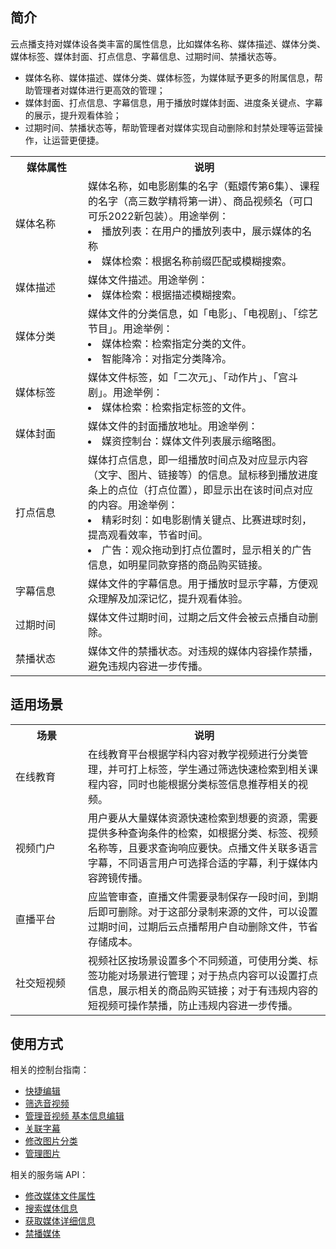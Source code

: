 ## 简介

云点播支持对媒体设各类丰富的属性信息，比如媒体名称、媒体描述、媒体分类、媒体标签、媒体封面、打点信息、字幕信息、过期时间、禁播状态等。
* 媒体名称、媒体描述、媒体分类、媒体标签，为媒体赋予更多的附属信息，帮助管理者对媒体进行更高效的管理；
* 媒体封面、打点信息、字幕信息，用于播放时媒体封面、进度条关键点、字幕的展示，提升观看体验；
* 过期时间、禁播状态等，帮助管理者对媒体实现自动删除和封禁处理等运营操作，让运营更便捷。


<table>
    <tr>
        <th style="width:100px">
            媒体属性              
        </th>
				<th>
           说明
        </th>
    </tr>
		<tr>
        <td>
            媒体名称
        </td>
				<td>
				媒体名称，如电影剧集的名字（甄嬛传第6集）、课程的名字（高三数学精将第一讲）、商品视频名（可口可乐2022新包装）。用途举例：
				<li>播放列表：在用户的播放列表中，展示媒体的名称</li>
				<li>媒体检索：根据名称前缀匹配或模糊搜索。</li>
        </td>
		</tr>
		<tr>
        <td>
            媒体描述
        </td>
				<td>
				媒体文件描述。用途举例：
				<li>媒体检索：根据描述模糊搜索。</li>
        </td>
		</tr>
		<tr>
        <td>
            媒体分类
        </td>
				<td>
				媒体文件的分类信息，如「电影」、「电视剧」、「综艺节目」。用途举例：
				<li>媒体检索：检索指定分类的文件。</li>
				<li>智能降冷：对指定分类降冷。</li>
        </td>
		</tr>
		<tr>
        <td>
            媒体标签
        </td>
				<td>
				媒体文件标签，如「二次元」、「动作片」、「宫斗剧」。用途举例：
				<li>媒体检索：检索指定标签的文件。</li>
        </td>
		</tr>
		<tr>
        <td>
            媒体封面
        </td>
				<td>
				媒体文件的封面播放地址。用途举例：
				<li>媒资控制台：媒体文件列表展示缩略图。</li>
        </td>
		</tr>
		<tr>
        <td>
            打点信息
        </td>
				<td>
				媒体打点信息，即一组播放时间点及对应显示内容（文字、图片、链接等）的信息。鼠标移到播放进度条上的点位（打点位置），即显示出在该时间点对应的内容。用途举例：
				<li>精彩时刻：如电影剧情关键点、比赛进球时刻，提高观看效率，节省时间。</li>
				<li>广告：观众拖动到打点位置时，显示相关的广告信息，如明星同款穿搭的商品购买链接。</li>
        </td>
		</tr>
		<tr>
        <td>
            字幕信息
        </td>
				<td>
				媒体文件的字幕信息。用于播放时显示字幕，方便观众理解及加深记忆，提升观看体验。
        </td>
		</tr>
		<tr>
        <td>
            过期时间
        </td>
				<td>
				媒体文件过期时间，过期之后文件会被云点播自动删除。
        </td>
		</tr>
		<tr>
        <td>
            禁播状态
        </td>
				<td>
				媒体文件的禁播状态。对违规的媒体内容操作禁播，避免违规内容进一步传播。
        </td>
		</tr>
</table>

## 适用场景
<table>
    <tr>
        <th style="width:100px">
            场景              
        </th>
				<th>
           说明
        </th>
    </tr>
		<tr>
        <td>
            在线教育
        </td>
				<td>
				在线教育平台根据学科内容对教学视频进行分类管理，并可打上标签，学生通过筛选快速检索到相关课程内容，同时也能根据分类标签信息推荐相关的视频。
        </td>
		</tr>
		<tr>
        <td>
            视频门户
        </td>
				<td>
				用户要从大量媒体资源快速检索到想要的资源，需要提供多种查询条件的检索，如根据分类、标签、视频名称等，且要求查询响应要快。点播文件关联多语言字幕，不同语言用户可选择合适的字幕，利于媒体内容跨镜传播。
        </td>
		</tr>
		<tr>
        <td>
            直播平台
        </td>
				<td>
				应监管审查，直播文件需要录制保存一段时间，到期后即可删除。对于这部分录制来源的文件，可以设置过期时间，过期后云点播帮用户自动删除文件，节省存储成本。
        </td>
		</tr>
		<tr>
        <td>
            社交短视频
        </td>
				<td>
				视频社区按场景设置多个不同频道，可使用分类、标签功能对场景进行管理；对于热点内容可以设置打点信息，展示相关的商品购买链接；对于有违规内容的短视频可操作禁播，防止违规内容进一步传播。
        </td>
		</tr>
</table>


## 使用方式
相关的控制台指南：
- [快捷编辑](https://cloud.tencent.com/document/product/266/36449)
- [筛选音视频](https://cloud.tencent.com/document/product/266/36450)
- [管理音视频 基本信息编辑](https://cloud.tencent.com/document/product/266/36452#.E5.9F.BA.E6.9C.AC.E4.BF.A1.E6.81.AF.E7.BC.96.E8.BE.91)
- [关联字幕](https://cloud.tencent.com/document/product/266/73929)
- [修改图片分类](https://cloud.tencent.com/document/product/266/45527)
- [管理图片](https://cloud.tencent.com/document/product/266/45528)

相关的服务端 API：
- [修改媒体文件属性](https://cloud.tencent.com/document/product/266/31762)
- [搜索媒体信息](https://cloud.tencent.com/document/product/266/31813)
- [获取媒体详细信息](https://cloud.tencent.com/document/product/266/31763)
- [禁播媒体](https://cloud.tencent.com/document/product/266/40636)
